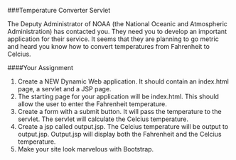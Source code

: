 <!--djw: done -->
###Temperature Converter Servlet

The Deputy Administrator of NOAA (the National Oceanic and Atmospheric Administration) has contacted you. They need you to develop an important application for their service. It seems that they are planning to go metric and heard you know how to convert temperatures from Fahrenheit to Celcius.

####Your Assignment
1. Create a NEW Dynamic Web application. It should contain an index.html page, a servlet and a JSP page. 
1. The starting page for your application will be index.html. This should allow the user to enter the Fahrenheit temperature. 
1. Create a form with a submit button. It will pass the temperature to the servlet. The servlet will calculate the Celcius temperature. 
1. Create a jsp called output.jsp. The Celcius temperature will be output to output.jsp. Output.jsp will display both the Fahrenheit and the Celcius temperature.
1. Make your site look marvelous with Bootstrap.
